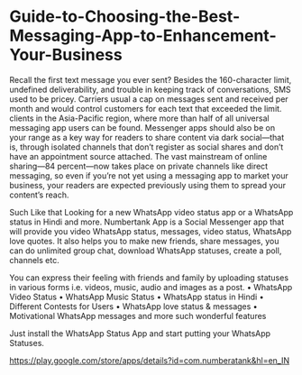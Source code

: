 # Guide-to-Choosing-the-Best-Messaging-App-to-Enhancement-Your-Business
Recall the first text message you ever sent? Besides the 160-character limit, undefined deliverability, and trouble in keeping track of conversations, SMS used to be pricey. Carriers usual a cap on messages sent and received per month and would control customers for each text that exceeded the limit.   
clients in the Asia-Pacific region, where more than half of all universal messaging app users can be found.
Messenger apps should also be on your range as a key way for readers to share content via dark social—that is, through isolated channels that don’t register as social shares and don’t have an appointment source attached.
The vast mainstream of online sharing—84 percent—now takes place on private channels like direct messaging, so even if you’re not yet using a messaging app to market your business, your readers are expected previously using them to spread your content’s reach.

Such Like that Looking for a new WhatsApp video status app or a WhatsApp status in Hindi and more. Numbertank App is a Social Messenger app that will provide you video WhatsApp status, messages, video status, WhatsApp love quotes. It also helps you to make new friends, share messages, you can do unlimited group chat, download WhatsApp statuses, create a poll, channels etc.

You can express their feeling with friends and family by uploading statuses in various forms i.e. videos, music, audio and images as a post.
•	WhatsApp Video Status
•	WhatsApp Music Status
•	WhatsApp status in Hindi
•	Different Contests for Users
•	WhatsApp love status & messages
•	Motivational WhatsApp messages and more such wonderful features

Just install the WhatsApp Status App and start putting your WhatsApp Statuses.

https://play.google.com/store/apps/details?id=com.numberatank&hl=en_IN
